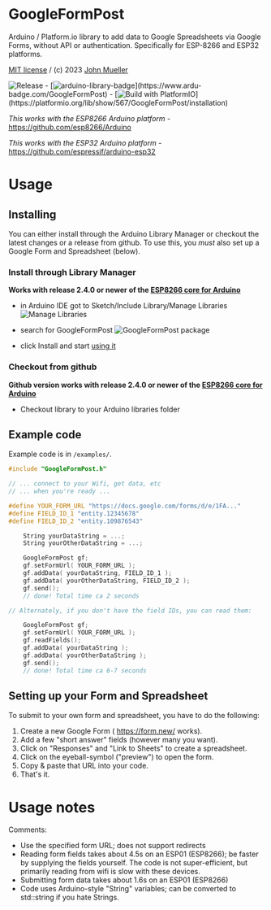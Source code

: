 # GoogleFormPost
Arduino / Platform.io library to add data to Google Spreadsheets via Google Forms, without API or authentication.
Specifically for ESP-8266 and ESP32 platforms.

[MIT license](LICENSE) / (c) 2023 [John Mueller](https://johnmu.com/)

![Release](https://img.shields.io/github/v/release/softplus/GoogleFormPost?include_prereleases) -
[![arduino-library-badge](https://www.ardu-badge.com/badge/GoogleFormPost.svg?)](https://www.ardu-badge.com/GoogleFormPost) -
[![Build with PlatformIO](https://img.shields.io/badge/PlatformIO-Library-orange?)](https://platformio.org/lib/show/567/GoogleFormPost/installation)

*This works with the ESP8266 Arduino platform* - https://github.com/esp8266/Arduino

*This works with the ESP32 Arduino platform* - https://github.com/espressif/arduino-esp32

# Usage

## Installing
You can either install through the Arduino Library Manager or checkout the latest changes or a release from github. 
To use this, you *must* also set up a Google Form and Spreadsheet (below).

### Install through Library Manager
__Works with release 2.4.0 or newer of the [ESP8266 core for Arduino](https://github.com/esp8266/Arduino)__
 - in Arduino IDE got to Sketch/Include Library/Manage Libraries
  ![Manage Libraries](http://i.imgur.com/x.png)

 - search for GoogleFormPost
  ![GoogleFormPost package](http://i.imgur.com/x.png)

 - click Install and start [using it](#using)

###  Checkout from github
__Github version works with release 2.4.0 or newer of the [ESP8266 core for Arduino](https://github.com/esp8266/Arduino)__
- Checkout library to your Arduino libraries folder

## Example code

Example code is in `/examples/`.

```c++
#include "GoogleFormPost.h"

// ... connect to your Wifi, get data, etc
// ... when you're ready ...

#define YOUR_FORM_URL "https://docs.google.com/forms/d/e/1FA..."
#define FIELD_ID_1 "entity.12345678"
#define FIELD_ID_2 "entity.109876543"

    String yourDataString = ...;
    String yourOtherDataString = ...;

    GoogleFormPost gf;
    gf.setFormUrl( YOUR_FORM_URL );
    gf.addData( yourDataString, FIELD_ID_1 );
    gf.addData( yourOtherDataString, FIELD_ID_2 );
    gf.send();
    // done! Total time ca 2 seconds

// Alternately, if you don't have the field IDs, you can read them:

    GoogleFormPost gf;
    gf.setFormUrl( YOUR_FORM_URL );
    gf.readFields();
    gf.addData( yourDataString );
    gf.addData( yourOtherDataString );
    gf.send();
    // done! Total time ca 6-7 seconds

```

## Setting up your Form and Spreadsheet

To submit to your own form and spreadsheet, you have to do the following:

1. Create a new Google Form ( https://form.new/ works).
2. Add a few "short answer" fields (however many you want).
3. Click on "Responses" and "Link to Sheets" to create a spreadsheet.
4. Click on the eyeball-symbol ("preview") to open the form.
5. Copy & paste that URL into your code.
6. That's it.

# Usage notes

Comments:

* Use the specified form URL; does not support redirects
* Reading form fields takes about 4.5s on an ESP01 (ESP8266); be faster by supplying the fields yourself. The code is not super-efficient, but primarily reading from wifi is slow with these devices.
* Submitting form data takes about 1.6s on an ESP01 (ESP8266)
* Code uses Arduino-style "String" variables; can be converted to std::string if you hate Strings.
